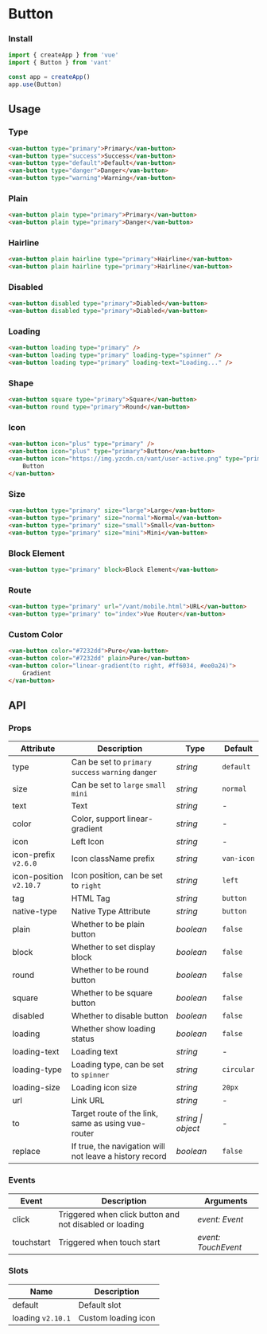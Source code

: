 # Button

### Install

```js
import { createApp } from 'vue'
import { Button } from 'vant'

const app = createApp()
app.use(Button)
```

## Usage

### Type

```html
<van-button type="primary">Primary</van-button>
<van-button type="success">Success</van-button>
<van-button type="default">Default</van-button>
<van-button type="danger">Danger</van-button>
<van-button type="warning">Warning</van-button>
```

### Plain

```html
<van-button plain type="primary">Primary</van-button>
<van-button plain type="primary">Danger</van-button>
```

### Hairline

```html
<van-button plain hairline type="primary">Hairline</van-button>
<van-button plain hairline type="primary">Hairline</van-button>
```

### Disabled

```html
<van-button disabled type="primary">Diabled</van-button>
<van-button disabled type="primary">Diabled</van-button>
```

### Loading

```html
<van-button loading type="primary" />
<van-button loading type="primary" loading-type="spinner" />
<van-button loading type="primary" loading-text="Loading..." />
```

### Shape

```html
<van-button square type="primary">Square</van-button>
<van-button round type="primary">Round</van-button>
```

### Icon

```html
<van-button icon="plus" type="primary" />
<van-button icon="plus" type="primary">Button</van-button>
<van-button icon="https://img.yzcdn.cn/vant/user-active.png" type="primary">
	Button
</van-button>
```

### Size

```html
<van-button type="primary" size="large">Large</van-button>
<van-button type="primary" size="normal">Normal</van-button>
<van-button type="primary" size="small">Small</van-button>
<van-button type="primary" size="mini">Mini</van-button>
```

### Block Element

```html
<van-button type="primary" block>Block Element</van-button>
```

### Route

```html
<van-button type="primary" url="/vant/mobile.html">URL</van-button>
<van-button type="primary" to="index">Vue Router</van-button>
```

### Custom Color

```html
<van-button color="#7232dd">Pure</van-button>
<van-button color="#7232dd" plain>Pure</van-button>
<van-button color="linear-gradient(to right, #ff6034, #ee0a24)">
	Gradient
</van-button>
```

## API

### Props

| Attribute               | Description                                             | Type               | Default    |
| ----------------------- | ------------------------------------------------------- | ------------------ | ---------- |
| type                    | Can be set to `primary` `success` `warning` `danger`    | _string_           | `default`  |
| size                    | Can be set to `large` `small` `mini`                    | _string_           | `normal`   |
| text                    | Text                                                    | _string_           | -          |
| color                   | Color, support linear-gradient                          | _string_           | -          |
| icon                    | Left Icon                                               | _string_           | -          |
| icon-prefix `v2.6.0`    | Icon className prefix                                   | _string_           | `van-icon` |
| icon-position `v2.10.7` | Icon position, can be set to `right`                    | _string_           | `left`     |
| tag                     | HTML Tag                                                | _string_           | `button`   |
| native-type             | Native Type Attribute                                   | _string_           | `button`   |
| plain                   | Whether to be plain button                              | _boolean_          | `false`    |
| block                   | Whether to set display block                            | _boolean_          | `false`    |
| round                   | Whether to be round button                              | _boolean_          | `false`    |
| square                  | Whether to be square button                             | _boolean_          | `false`    |
| disabled                | Whether to disable button                               | _boolean_          | `false`    |
| loading                 | Whether show loading status                             | _boolean_          | `false`    |
| loading-text            | Loading text                                            | _string_           | -          |
| loading-type            | Loading type, can be set to `spinner`                   | _string_           | `circular` |
| loading-size            | Loading icon size                                       | _string_           | `20px`     |
| url                     | Link URL                                                | _string_           | -          |
| to                      | Target route of the link, same as using vue-router      | _string \| object_ | -          |
| replace                 | If true, the navigation will not leave a history record | _boolean_          | `false`    |

### Events

| Event      | Description                                             | Arguments           |
| ---------- | ------------------------------------------------------- | ------------------- |
| click      | Triggered when click button and not disabled or loading | _event: Event_      |
| touchstart | Triggered when touch start                              | _event: TouchEvent_ |

### Slots

| Name              | Description         |
| ----------------- | ------------------- |
| default           | Default slot        |
| loading `v2.10.1` | Custom loading icon |
